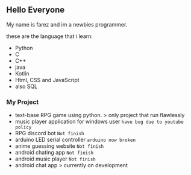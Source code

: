 ## Hello Everyone

My name is farez and im a newbies programmer.
 
these are the language that i learn:
- Python
- C
- C++
- java
- Kotlin
- Html, CSS and JavaScript
- also SQL

### My Project
- text-base RPG game using python. > only project that run flawlessly
- music player application for windows user  `have bug due to youtube policy`
- RPG discord bot  `Not finish`
- arduino LED serial controller `arduino now broken`
- anime guessing website  `Not finish`
- android chating app  `Not finish`
- android music player `Not finish`
- android chat app > currently on development

<!---
FrezAmirul/FrezAmirul is a ✨ special ✨ repository because its `README.md` (this file) appears on your GitHub profile.
You can click the Preview link to take a look at your changes.
--->
